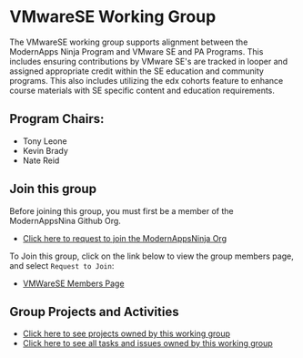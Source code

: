 # VMwareSE Working Group

The VMwareSE working group supports alignment between the ModernApps Ninja Program and VMware SE and PA Programs. This includes ensuring contributions by VMware SE's are tracked in looper and assigned appropriate credit within the SE education and community programs. This also includes utilizing the edx cohorts feature to enhance course materials with SE specific content and education requirements.

## Program Chairs: 
- Tony Leone
- Kevin Brady
- Nate Reid

## Join this group

Before joining this group, you must first be a member of the ModernAppsNina Github Org.
- [Click here to request to join the ModernAppsNinja Org](https://github.com/ModernAppsNinja/dojo/issues/new?assignees=&labels=&template=modernappsninja_join_request.md&title=)

To Join this group, click on the link below to view the group members page, and select `Request to Join`:
- [VMWareSE Members Page](https://github.com/orgs/ModernAppsNinja/teams/vmwarese/members)

## Group Projects and Activities

- [Click here to see projects owned by this working group](https://github.com/ModernAppsNinja/Projects/issues?q=is%3Aopen+label%3AProject+label%3AVMwareSE)
- [Click here to see all tasks and issues owned by this working group](https://github.com/ModernAppsNinja/Projects/labels/VMwareSE)